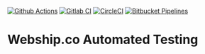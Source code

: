[![Github Actions](https://github.com/webshipco/webshipco-automated-testing/actions/workflows/github-actions.yml/badge.svg?branch=main)](https://github.com/webshipco/webshipco-automated-testing/actions)
[![Gitlab CI](https://gitlab.com/webshipco/webshipco-automated-testing/badges/main/pipeline.svg?job=karma&key_text=Gitlab+CI&key_width=60)](https://gitlab.com/webshipco/webshipco-automated-testing/-/pipelines)
[![CircleCI](https://dl.circleci.com/status-badge/img/gh/webshipco/webshipco-automated-testing/tree/main.svg?style=svg)](https://dl.circleci.com/status-badge/redirect/gh/webshipco/webshipco-automated-testing/tree/main)
[![Bitbucket Pipelines](https://img.shields.io/bitbucket/pipelines/webshipco/webshipco-automated-testing/main.svg?job=karma&key_text=Bitbucket+Pipelines&key_width=60)](https://bitbucket.org/webshipco/webshipco-automated-testing/pipelines)
# Webship.co Automated Testing